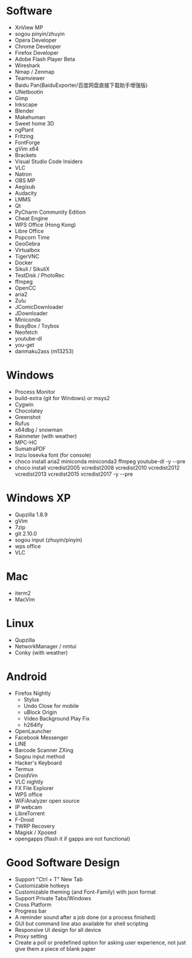 Software
=====
* XnView MP
* sogou pinyin/zhuyin
* Opera Developer
* Chrome Developer
* Firefox Developer
* Adobe Flash Player Beta
* Wireshark
* Nmap / Zenmap
* Teamviewer
* Baidu Pan(BaiduExporter/百度网盘直接下载助手增强版)
* UNetbootin
* Gimp
* Inkscape
* Blender
* Makehuman
* Sweet home 3D
* ngPlant
* Fritzing
* FontForge
* gVim x64
* Brackets
* Visual Studio Code Insiders
* VLC
* Natron
* OBS MP
* Aegisub
* Audacity
* LMMS
* Qt
* PyCharm Community Edition
* Cheat Engine
* WPS Office (Hong Kong)
* Libre Office
* Popcorn Time
* GeoGebra
* Virtualbox
* TigerVNC
* Docker
* Sikuli / SikuliX
* TestDisk / PhotoRec
* ffmpeg
* OpenCC
* aria2
* Zulu
* JComicDownloader
* JDownloader
* Miniconda
* BusyBox / Toybox
* Neofetch
* youtube-dl
* you-get
* danmaku2ass (m13253)

Windows
=====
* Process Monitor
* build-extra (git for Windows) or msys2
* Cygwin
* Chocolatey
* Greenshot
* Rufus
* x64dbg / snowman
* Rainmeter (with weather)
* MPC-HC
* SumatraPDF
* Inziu Iosevka font (for console)
* choco install aria2 miniconda miniconda3 ffmpeg youtube-dl -y --pre
* choco install vcredist2005 vcredist2008 vcredist2010 vcredist2012 vcredist2013 vcredist2015 vcredist2017 -y --pre

Windows XP
=====
* Qupzilla 1.8.9
* gVim
* 7zip
* git 2.10.0
* sogou input (zhuyin/pinyin)
* wps office
* VLC

Mac
=====
* iterm2
* MacVim

Linux
=====
* Qupzilla
* NetworkManager / nmtui
* Conky (with weather)

Android
=====
* Firefox Nightly
    * Stylus
    * Undo Close for mobile
    * uBlock Origin
    * Video Background Play Fix
    * h264ify
* OpenLauncher
* Facebook Messenger
* LINE
* Barcode Scanner ZXing
* Sogou input method
* Hacker's Keyboard
* Termux
* DroidVim
* VLC nightly
* FX File Explorer
* WPS office
* WiFiAnalyzer open source
* IP webcam
* LibreTorrent
* F-Droid
* TWRP Recovery
* Magisk / Xposed
* opengapps (flash it if gapps are not functional)

Good Software Design
=====
* Support "Ctrl + T" New Tab
* Customizable hotkeys
* Customizable theming (and Font-Family) with json format
* Support Private Tabs/Windows
* Cross Platform
* Progress bar
* A reminder sound after a job done (or a process finished)
* GUI but command line also available for shell scripting
* Responsive UI design for all device
* Proxy setting
* Create a poll or predefined option for asking user experience, not just give them a piece of blank paper
